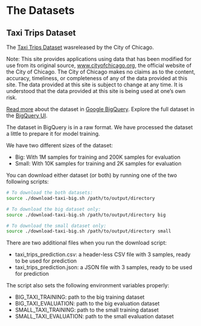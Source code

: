 # The Datasets

## Taxi Trips Dataset

The [Taxi Trips Dataset](https://data.cityofchicago.org/Transportation/Taxi-Trips/wrvz-psew) wasreleased by the City of Chicago.

Note: This site provides applications using data that has been modified
for use from its original source, www.cityofchicago.org, the official website of
the City of Chicago. The City of Chicago makes no claims as to the content,
accuracy, timeliness, or completeness of any of the data provided at this site.
The data provided at this site is subject to change at any time. It is
understood that the data provided at this site is being used at one’s own risk.

[Read more](https://cloud.google.com/bigquery/public-data/chicago-taxi) about
the dataset in [Google BigQuery](https://cloud.google.com/bigquery/). Explore
the full dataset in the
[BigQuery UI](https://bigquery.cloud.google.com/dataset/bigquery-public-data:chicago_taxi_trips).


The dataset in BigQuery is in a raw format. We have processed the dataset a little to prepare it for model training. 

We have two different sizes of the dataset:

* Big: With 1M samples for training and 200K samples for evaluation
* Small: With 10K samples for training and 2K samples for evaluation

You can download either dataset (or both) by running one of the two following scripts:
```bash
# To download the both datasets:
source ./download-taxi-big.sh /path/to/output/directory

# To download the big dataset only:
source ./download-taxi-big.sh /path/to/output/directory big

# To download the small dataset only:
source ./download-taxi-big.sh /path/to/output/directory small
```

There are two additional files when you run the download script:

* taxi_trips_prediction.csv: a header-less CSV file with 3 samples, ready to be used for prediction
* taxi_trips_prediction.json: a JSON file with 3 samples, ready to be used for prediction

The script also sets the following environment variables properly:

* BIG_TAXI_TRAINING: path to the big training dataset
* BIG_TAXI_EVALUATION: path to the big evaluation dataset
* SMALL_TAXI_TRAINING: path to the small training dataset
* SMALL_TAXI_EVALUATION: path to the small evaluation dataset


